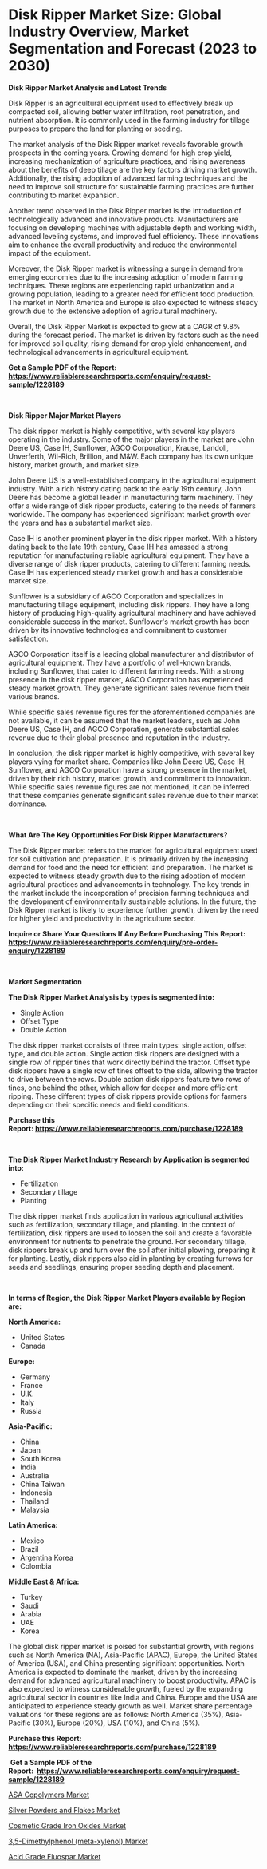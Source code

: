<p><h1>Disk Ripper Market Size: Global Industry Overview, Market Segmentation and Forecast (2023 to 2030)</h1></p><p><strong>Disk Ripper Market Analysis and Latest Trends</strong></p>
<p><p>Disk Ripper is an agricultural equipment used to effectively break up compacted soil, allowing better water infiltration, root penetration, and nutrient absorption. It is commonly used in the farming industry for tillage purposes to prepare the land for planting or seeding.</p><p>The market analysis of the Disk Ripper market reveals favorable growth prospects in the coming years. Growing demand for high crop yield, increasing mechanization of agriculture practices, and rising awareness about the benefits of deep tillage are the key factors driving market growth. Additionally, the rising adoption of advanced farming techniques and the need to improve soil structure for sustainable farming practices are further contributing to market expansion.</p><p>Another trend observed in the Disk Ripper market is the introduction of technologically advanced and innovative products. Manufacturers are focusing on developing machines with adjustable depth and working width, advanced leveling systems, and improved fuel efficiency. These innovations aim to enhance the overall productivity and reduce the environmental impact of the equipment.</p><p>Moreover, the Disk Ripper market is witnessing a surge in demand from emerging economies due to the increasing adoption of modern farming techniques. These regions are experiencing rapid urbanization and a growing population, leading to a greater need for efficient food production. The market in North America and Europe is also expected to witness steady growth due to the extensive adoption of agricultural machinery.</p><p>Overall, the Disk Ripper Market is expected to grow at a CAGR of 9.8% during the forecast period. The market is driven by factors such as the need for improved soil quality, rising demand for crop yield enhancement, and technological advancements in agricultural equipment.</p></p>
<p><strong>Get a Sample PDF of the Report:&nbsp; <a href="https://www.reliableresearchreports.com/enquiry/request-sample/1228189">https://www.reliableresearchreports.com/enquiry/request-sample/1228189</a></strong></p>
<p>&nbsp;</p>
<p><strong>Disk Ripper Major Market Players</strong></p>
<p><p>The disk ripper market is highly competitive, with several key players operating in the industry. Some of the major players in the market are John Deere US, Case IH, Sunflower, AGCO Corporation, Krause, Landoll, Unverferth, Wil-Rich, Brillion, and M&W. Each company has its own unique history, market growth, and market size.</p><p>John Deere US is a well-established company in the agricultural equipment industry. With a rich history dating back to the early 19th century, John Deere has become a global leader in manufacturing farm machinery. They offer a wide range of disk ripper products, catering to the needs of farmers worldwide. The company has experienced significant market growth over the years and has a substantial market size.</p><p>Case IH is another prominent player in the disk ripper market. With a history dating back to the late 19th century, Case IH has amassed a strong reputation for manufacturing reliable agricultural equipment. They have a diverse range of disk ripper products, catering to different farming needs. Case IH has experienced steady market growth and has a considerable market size.</p><p>Sunflower is a subsidiary of AGCO Corporation and specializes in manufacturing tillage equipment, including disk rippers. They have a long history of producing high-quality agricultural machinery and have achieved considerable success in the market. Sunflower's market growth has been driven by its innovative technologies and commitment to customer satisfaction.</p><p>AGCO Corporation itself is a leading global manufacturer and distributor of agricultural equipment. They have a portfolio of well-known brands, including Sunflower, that cater to different farming needs. With a strong presence in the disk ripper market, AGCO Corporation has experienced steady market growth. They generate significant sales revenue from their various brands.</p><p>While specific sales revenue figures for the aforementioned companies are not available, it can be assumed that the market leaders, such as John Deere US, Case IH, and AGCO Corporation, generate substantial sales revenue due to their global presence and reputation in the industry.</p><p>In conclusion, the disk ripper market is highly competitive, with several key players vying for market share. Companies like John Deere US, Case IH, Sunflower, and AGCO Corporation have a strong presence in the market, driven by their rich history, market growth, and commitment to innovation. While specific sales revenue figures are not mentioned, it can be inferred that these companies generate significant sales revenue due to their market dominance.</p></p>
<p>&nbsp;</p>
<p><strong>What Are The Key Opportunities For Disk Ripper Manufacturers?</strong></p>
<p><p>The Disk Ripper market refers to the market for agricultural equipment used for soil cultivation and preparation. It is primarily driven by the increasing demand for food and the need for efficient land preparation. The market is expected to witness steady growth due to the rising adoption of modern agricultural practices and advancements in technology. The key trends in the market include the incorporation of precision farming techniques and the development of environmentally sustainable solutions. In the future, the Disk Ripper market is likely to experience further growth, driven by the need for higher yield and productivity in the agriculture sector.</p></p>
<p><strong>Inquire or Share Your Questions If Any Before Purchasing This Report: <a href="https://www.reliableresearchreports.com/enquiry/pre-order-enquiry/1228189">https://www.reliableresearchreports.com/enquiry/pre-order-enquiry/1228189</a></strong></p>
<p>&nbsp;</p>
<p><strong>Market Segmentation</strong></p>
<p><strong>The Disk Ripper Market Analysis by types is segmented into:</strong></p>
<p><ul><li>Single Action</li><li>Offset Type</li><li>Double Action</li></ul></p>
<p><p>The disk ripper market consists of three main types: single action, offset type, and double action. Single action disk rippers are designed with a single row of ripper tines that work directly behind the tractor. Offset type disk rippers have a single row of tines offset to the side, allowing the tractor to drive between the rows. Double action disk rippers feature two rows of tines, one behind the other, which allow for deeper and more efficient ripping. These different types of disk rippers provide options for farmers depending on their specific needs and field conditions.</p></p>
<p><strong>Purchase this Report:&nbsp;<a href="https://www.reliableresearchreports.com/purchase/1228189">https://www.reliableresearchreports.com/purchase/1228189</a></strong></p>
<p>&nbsp;</p>
<p><strong>The Disk Ripper Market Industry Research by Application is segmented into:</strong></p>
<p><ul><li>Fertilization</li><li>Secondary tillage</li><li>Planting​​​</li></ul></p>
<p><p>The disk ripper market finds application in various agricultural activities such as fertilization, secondary tillage, and planting. In the context of fertilization, disk rippers are used to loosen the soil and create a favorable environment for nutrients to penetrate the ground. For secondary tillage, disk rippers break up and turn over the soil after initial plowing, preparing it for planting. Lastly, disk rippers also aid in planting by creating furrows for seeds and seedlings, ensuring proper seeding depth and placement.</p></p>
<p>&nbsp;</p>
<p><strong>In terms of Region, the Disk Ripper Market Players available by Region are:</strong></p>
<p>
    <p> <strong> North America: </strong>
        <ul>
            <li>United States</li>
            <li>Canada</li>
        </ul>
        </p> 
    <p> <strong> Europe: </strong>
        <ul>
            <li>Germany</li>
            <li>France</li>
            <li>U.K.</li>
            <li>Italy</li>
            <li>Russia</li>
        </ul>
        </p> 
    <p> <strong> Asia-Pacific: </strong>
        <ul>
            <li>China</li>
            <li>Japan</li>
            <li>South Korea</li>
            <li>India</li>
            <li>Australia</li>
            <li>China Taiwan</li>
            <li>Indonesia</li>
            <li>Thailand</li>
            <li>Malaysia</li>
        </ul>
        </p> 
    <p> <strong> Latin America: </strong>
        <ul>
            <li>Mexico</li>
            <li>Brazil</li>
            <li>Argentina Korea</li>
            <li>Colombia</li>
        </ul>
        </p> 
    <p> <strong> Middle East & Africa: </strong>
        <ul>
            <li>Turkey</li>
            <li>Saudi</li>
            <li>Arabia</li>
            <li>UAE</li>
            <li>Korea</li>
        </ul>
    </p>
    </p>
<p><p>The global disk ripper market is poised for substantial growth, with regions such as North America (NA), Asia-Pacific (APAC), Europe, the United States of America (USA), and China presenting significant opportunities. North America is expected to dominate the market, driven by the increasing demand for advanced agricultural machinery to boost productivity. APAC is also expected to witness considerable growth, fueled by the expanding agricultural sector in countries like India and China. Europe and the USA are anticipated to experience steady growth as well. Market share percentage valuations for these regions are as follows: North America (35%), Asia-Pacific (30%), Europe (20%), USA (10%), and China (5%).</p></p>
<p><strong>Purchase this Report: <a href="https://www.reliableresearchreports.com/purchase/1228189">https://www.reliableresearchreports.com/purchase/1228189</a></strong></p>
<p>&nbsp;<strong>Get a Sample PDF of the Report:&nbsp;&nbsp;<a href="https://www.reliableresearchreports.com/enquiry/request-sample/1228189">https://www.reliableresearchreports.com/enquiry/request-sample/1228189</a></strong></p>
<p><strong></strong></p>
<p><p><a href="https://medium.com/@shiv151299/asa-copolymers-market-analysis-its-cagr-market-segmentation-and-global-industry-overview-d5358dddef6f">ASA Copolymers Market</a></p><p><a href="https://medium.com/@shubham99912151/silver-powders-and-flakes-market-size-market-outlook-and-market-forecast-2023-to-2030-04754eac6c14">Silver Powders and Flakes Market</a></p><p><a href="https://medium.com/@yashreports27/cosmetic-grade-iron-oxides-market-insight-market-trends-growth-forecasted-from-2023-to-2030-840dfb050b81">Cosmetic Grade Iron Oxides Market</a></p><p><a href="https://medium.com/@primeyash92/3-5-dimethylphenol-meta-xylenol-market-size-reveals-the-best-marketing-channels-in-global-811577f6d0dd">3,5-Dimethylphenol (meta-xylenol) Market</a></p><p><a href="https://medium.com/@shivay151299/acid-grade-fluospar-market-comprehensive-assessment-by-type-application-and-geography-989776a5936f">Acid Grade Fluospar Market</a></p></p>